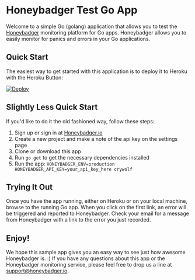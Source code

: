 # Honeybadger Test Go App

Welcome to a simple Go (golang) application that allows you to test the
[Honeybadger](https://www.honeybadger.io) monitoring platform for Go apps.
Honeybadger allows you to easily monitor for panics and errors in your Go
applications.

## Quick Start

The easiest way to get started with this application is to deploy it to
Heroku with the Heroku Button:

[![Deploy](https://www.herokucdn.com/deploy/button.png)](https://heroku.com/deploy)

## Slightly Less Quick Start

If you'd like to do it the old fashioned way, follow these steps:

1. Sign up or sign in at [Honeybadger.io](https://www.honeybadger.io)
2. Create a new project and make a note of the api key on the settings
   page
3. Clone or download this app
4. Run `go get` to get the necessary dependencies installed
5. Run the app: `HONEYBADGER_ENV=production HONEYBADGER_API_KEY=your_api_key_here crywolf`

## Trying It Out

Once you have the app running, either on Heroku or on your local
machine, browse to the running Go app.  When you click on the first
link, an error will be triggered and reported to Honeybadger. Check
your email for a message from Honeybadger with a link to the error you
just recorded.

## Enjoy!

We hope this sample app gives you an easy way to see just how awesome
Honeybadger is. :)  If you have any questions about this app or the
Honeybadger monitoring service, please feel free to drop us a line at
support@honeybadger.io.
